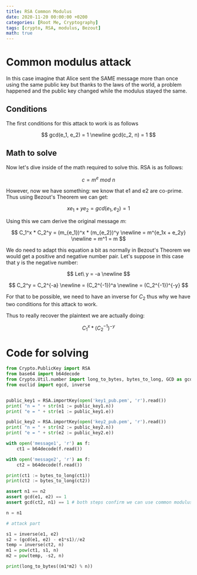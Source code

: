 ```yaml
---
title: RSA Common Modulus
date: 2020-11-20 00:00:00 +0200
categories: [Root Me, Cryptography]
tags: [crypto, RSA, modulus, Bezout]
math: true
---
```


# Common modulus attack

In this case imagine that Alice sent the SAME message more than once using the same public key but thanks to the laws of the world, a problem happened and the public key changed while the modulus stayed the same.

## Conditions

The first conditions for this attack to work is as follows

$$
gcd(e_1, e_2) = 1
\newline
gcd(c_2, n) = 1
$$

## Math to solve

Now let's dive inside of the math required to solve this. RSA is as follows:

$$c = m^e\ mod\ n$$

However, now we have something: we know that e1 and e2 are co-prime. Thus using Bezout's Theorem we can get:

$$xe_1 + ye_2 = gcd(e_1, e_2) = 1$$

Using this we cam derive the original message $m$:

$$
C_1^x * C_2^y = (m_{e_1})^x * (m_{e_2})^y
\newline
 = m^{e_1x + e_2y}
\newline
 = m^1 = m
$$

We do need to adapt this equation a bit as normally in Bezout's Theorem we would get a positive and negative number pair. Let's suppose in this case that y is the negative number:

$$
Let\ y = -a
\newline
$$

$$
C_2^y = C_2^{-a}
\newline
 = (C_2^{-1})^a
\newline
 = (C_2^{-1})^{-y}
$$

For that to be possible, we need to have an inverse for $C_2$ thus why we have two conditions for this attack to work.

Thus to really recover the plaintext we are actually doing:

$$C_1^x * (C_2^{-1})^{-y}$$

# Code for solving

```python
from Crypto.PublicKey import RSA
from base64 import b64decode
from Crypto.Util.number import long_to_bytes, bytes_to_long, GCD as gcd, inverse
from euclid import egcd, inverse


public_key1 = RSA.importKey(open('key1_pub.pem', 'r').read())
print( "n = " + str(n1 := public_key1.n))
print( "e = " + str(e1 := public_key1.e))

public_key2 = RSA.importKey(open('key2_pub.pem', 'r').read())
print( "n = " + str(n2 := public_key2.n))
print( "e = " + str(e2 := public_key2.e))

with open('message1', 'r') as f:
    ct1 = b64decode(f.read())

with open('message2', 'r') as f:
    ct2 = b64decode(f.read())

print(ct1 := bytes_to_long(ct1))
print(ct2 := bytes_to_long(ct2))

assert n1 == n2
assert gcd(e1, e2) == 1
assert gcd(ct2, n1) == 1 # both steps confirm we can use common modulus attack

n = n1

# attack part

s1 = inverse(e1, e2)
s2 = (gcd(e1, e2) - e1*s1)//e2
temp = inverse(ct2, n)
m1 = pow(ct1, s1, n)
m2 = pow(temp, -s2, n)

print(long_to_bytes((m1*m2) % n))
```
